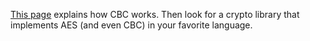 [This page](http://en.wikipedia.org/wiki/Block_cipher_mode_of_operation#Cipher-block_chaining_.28CBC.29) explains how CBC works. Then look for a crypto library that implements AES (and even CBC) in your favorite language.
